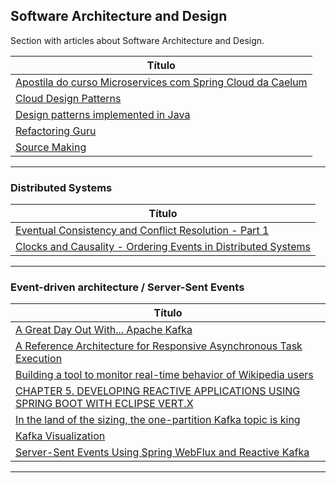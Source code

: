 ## Software Architecture and Design

Section with articles about Software Architecture and Design.


| **Título**  |
|---|
|[Apostila do curso Microservices com Spring Cloud da Caelum]|
|[Cloud Design Patterns]|
|[Design patterns implemented in Java]|
|[Refactoring Guru]|
|[Source Making]|
------------


[Apostila do curso Microservices com Spring Cloud da Caelum]: <https://github.com/caelum/apostila-microservices-com-spring-cloud>

[Cloud Design Patterns]: <https://learn.microsoft.com/en-us/azure/architecture/patterns/>

[Design patterns implemented in Java]: <https://java-design-patterns.com/>

[Refactoring Guru]: <https://refactoring.guru/>

[Source Making]: <https://sourcemaking.com/>


### Distributed Systems

|**Título** |
|---|
|[Eventual Consistency and Conflict Resolution - Part 1]|
|[Clocks and Causality - Ordering Events in Distributed Systems]|
------------



### Event-driven architecture / Server-Sent Events

|**Título** |
|---|
|[A Great Day Out With... Apache Kafka]|
|[A Reference Architecture for Responsive Asynchronous Task Execution]|
|[Building a tool to monitor real-time behavior of Wikipedia users]|
|[CHAPTER 5. DEVELOPING REACTIVE APPLICATIONS USING SPRING BOOT WITH ECLIPSE VERT.X]|
|[In the land of the sizing, the one-partition Kafka topic is king]|
|[Kafka Visualization]|
|[Server-Sent Events Using Spring WebFlux and Reactive Kafka]|
------------



[coment]: # (Distributed Systems)
[Eventual Consistency and Conflict Resolution - Part 1]: <https://www.mydistributed.systems/2022/02/eventual-consistency-part-1.html>
[Clocks and Causality - Ordering Events in Distributed Systems]: <https://www.exhypothesi.com/clocks-and-causality/>



[coment]: # (Event-driven architecture / Server-Sent Events)
[A Great Day Out With... Apache Kafka]: <https://a-great-day-out-with.github.io/kafka.html>

[A Reference Architecture for Responsive Asynchronous Task Execution]: <https://medium.com/event-driven-utopia/a-reference-architecture-for-responsive-asynchronous-task-execution-783bd2a1ed8b>

[Building a tool to monitor real-time behavior of Wikipedia users]: <https://medium.com/apache-pinot-developer-blog/analyzing-wikipedia-in-real-time-with-apache-kafka-and-pinot-4b4e5e36936b>

[CHAPTER 5. DEVELOPING REACTIVE APPLICATIONS USING SPRING BOOT WITH ECLIPSE VERT.X]: <https://access.redhat.com/documentation/en-us/red_hat_support_for_spring_boot/2.2/html/spring_boot_runtime_guide/developing-reactive-applications-using-spring-boot-vertx_spring-boot#server-sent-events_spring-boot>

[In the land of the sizing, the one-partition Kafka topic is king]: <https://www.buildon.aws/posts/in-the-land-of-the-sizing-the-one-partition-kafka-topic-is-king/01-what-are-partitions/>

[Kafka Visualization]: <https://softwaremill.com/kafka-visualisation/>

[Server-Sent Events Using Spring WebFlux and Reactive Kafka]: <https://medium.com/egen/server-sent-events-using-spring-webflux-and-reactive-kafka-1a7ddbca4f5d>
